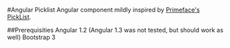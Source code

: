 #Angular Picklist
Angular component mildly inspired by [Primeface's PickList](http://www.primefaces.org/showcase/ui/data/pickList.xhtml).

##Prerequisities
  Angular 1.2 (Angular 1.3 was not tested, but should work as well)
  Bootstrap 3